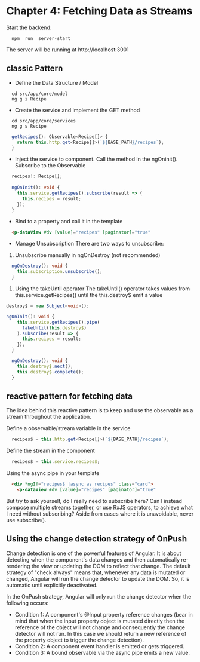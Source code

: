 
# Chapter 4: Fetching Data as Streams

Start the backend:
```
  npm  run  server-start
```
The server will be running at http://localhost:3001

## classic Pattern
- Define the Data Structure / Model
```
  cd src/app/core/model
  ng g i Recipe
```
- Create the service and implement the GET method
```
  cd src/app/core/services
  ng g s Recipe
```

```ts
  getRecipes(): Observable<Recipe[]> {
    return this.http.get<Recipe[]>(`${BASE_PATH}/recipes`);
  }
```
- Inject the service to component. Call the method in the ngOninit(). Subscribe to the Observable
```ts
  recipes!: Recipe[];
  
  ngOnInit(): void {
    this.service.getRecipes().subscribe(result => {
      this.recipes = result;
    });
  }
```
- Bind to a property and call it in the template
```html
  <p-dataView #dv [value]="recipes" [paginator]="true"
```
- Manage Unsubscription
There are two ways to unsubscribe:
1. Unsubscribe manually in ngOnDestroy (not recommended)
```ts
  ngOnDestroy(): void {
    this.subscription.unsubscribe();
  }
```

1. Using the takeUntil operator
The takeUntil() operator takes values from this.service.getRecipes() until the this.destroy$ emit a value
```ts
destroy$ = new Subject<void>();

ngOnInit(): void {
    this.service.getRecipes().pipe(
      takeUntil(this.destroy$)
    ).subscribe(result => {
      this.recipes = result;
    });
  }

  ngOnDestroy(): void {
    this.destroy$.next();
    this.destroy$.complete();
  }
```

## reactive pattern for fetching data
The idea behind this reactive pattern is to keep and use the observable as a stream throughout the application.

Define a observable/stream variable in the service
```ts
  recipes$ = this.http.get<Recipe[]>(`${BASE_PATH}/recipes`);
```

Define the stream in the component
```ts
  recipes$ = this.service.recipes$;
```

Using the async pipe in your template
```html
  <div *ngIf="recipes$ |async as recipes" class="card">
    <p-dataView #dv [value]="recipes" [paginator]="true"
```

But try to ask yourself, do I really need to subscribe here? Can I instead compose multiple streams together, or use RxJS operators, to achieve what I need without subscribing? Aside from cases where it is unavoidable, never use subscribe().

## Using the change detection strategy of OnPush
Change detection is one of the powerful features of Angular.
It is about detecting when the component's data changes and then automatically re-rendering the view or updating the DOM to reflect that change. 
The default strategy of "check always" means that, whenever any data is mutated or changed, Angular will run the change detector to update the DOM. 
So, it is automatic until explicitly deactivated.

In the OnPush strategy, Angular will only run the change detector when the following occurs:
- Condition 1: A component's @Input property reference changes (bear in mind that when the input property object is mutated directly then the reference of the object will not change and consequently the change detector will not run. In this case we should return a new reference of the property object to trigger the change detection).
- Condition 2: A component event handler is emitted or gets triggered.
- Condition 3: A bound observable via the async pipe emits a new value.

